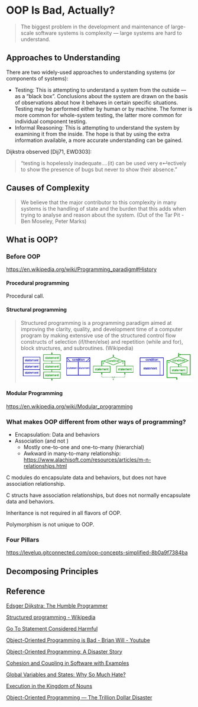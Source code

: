 # OOP Is Bad, Actually?
> The biggest problem in the development and maintenance of large-scale software systems is complexity — large systems are hard to understand. 
## Approaches to Understanding
There are two widely-used approaches to understanding systems (or components of systems):
+ Testing: This is attempting to understand a system from the outside — as a “black box”. Conclusions about the system are drawn on the basis
of observations about how it behaves in certain specific situations.
Testing may be performed either by human or by machine. The former
is more common for whole-system testing, the latter more common for
individual component testing.
+ Informal Reasoning: This is attempting to understand the system by examining it from the inside. The hope is that by using the extra information available, a more accurate understanding can be gained.

Dijkstra observed [Dij71, EWD303]:
>“testing is hopelessly inadequate....(it) can be used very e↵ectively to show the presence of bugs but never to show their absence.”

## Causes of Complexity
> We believe that the major contributor to this complexity in many systems is the handling of state and the burden that this adds when trying to analyse and reason about the system. (Out of the Tar Pit - Ben Moseley, Peter Marks)

## What is OOP?
### Before OOP
https://en.wikipedia.org/wiki/Programming_paradigm#History

#### Procedural programming
Procedural call.

#### Structural programming
> Structured programming is a programming paradigm aimed at improving the clarity, quality, and development time of a computer program by making extensive use of the structured control flow constructs of selection (if/then/else) and repetition (while and for), block structures, and subroutines. (Wikipedia)
![Structure Programming](./images/structured_programming.png "Structure Programming")

#### Modular Programming
https://en.wikipedia.org/wiki/Modular_programming

### What makes OOP different from other ways of programming?
+ Encapsulation: Data and behaviors
+ Association (and not )
  + Mostly one-to-one and one-to-many (hierarchial)
  + Awkward in many-to-many relationship: https://www.alachisoft.com/resources/articles/m-n-relationships.html

C modules do encapsulate data and behaviors, but does not have association relationship.

C structs have association relationships, but does not normally encapsulate data and behaviors.

Inheritance is not required in all flavors of OOP.

Polymorphism is not unique to OOP.

### Four Pillars
https://levelup.gitconnected.com/oop-concepts-simplified-8b0a9f7384ba

## Decomposing Principles


## Reference
[Edsger Dijkstra: The Humble Programmer](https://www.cs.utexas.edu/users/EWD/ewd03xx/EWD340.PDF)

[Structured programming - Wikipedia](https://en.wikipedia.org/wiki/Structured_programming)

[Go To Statement Considered Harmful](https://dl.acm.org/doi/pdf/10.1145/362929.362947)

[Object-Oriented Programming is Bad - Brian Will - Youtube](https://www.youtube.com/watch?app=desktop&v=QM1iUe6IofM)

[Object-Oriented Programming: A Disaster Story](https://medium.com/@brianwill/object-oriented-programming-a-personal-disaster-1b044c2383ab)

[Cohesion and Coupling in Software with Examples](https://thevaluable.dev/cohesion-coupling-guide-examples/)

[Global Variables and States: Why So Much Hate?](https://thevaluable.dev/global-variable-explained/)

[Execution in the Kingdom of Nouns](http://steve-yegge.blogspot.com/2006/03/execution-in-kingdom-of-nouns.html)

[Object-Oriented Programming — The Trillion Dollar Disaster](https://www.notion.so/Object-Oriented-Programming-The-Trillion-Dollar-Disaster-by-Ilya-Suzdalnitski-Better-Programmi-050820cdc59b445398c9fe4f24016172)
